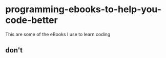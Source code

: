 # programming-ebooks-to-help-you-code-better

This are some of  the eBooks I use to learn coding 

## don't
